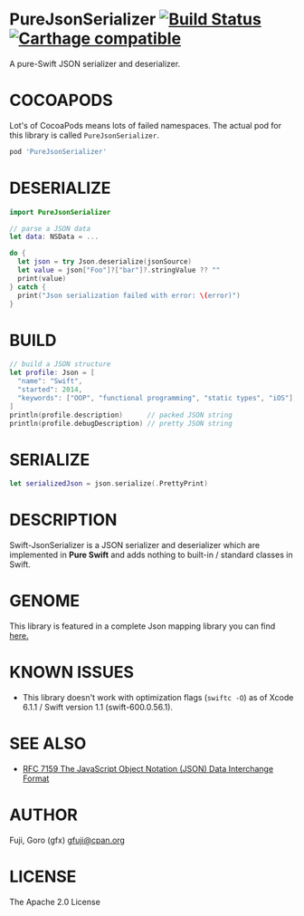 # PureJsonSerializer [![Build Status](https://travis-ci.org/gfx/Swift-PureJsonSerializer.svg)](https://travis-ci.org/gfx/Swift-PureJsonSerializer) [![Carthage compatible](https://img.shields.io/badge/Carthage-compatible-4BC51D.svg?style=flat)](https://github.com/Carthage/Carthage)

A pure-Swift JSON serializer and deserializer.

# COCOAPODS

Lot's of CocoaPods means lots of failed namespaces. The actual pod for this library is called `PureJsonSerializer`.

```Ruby
pod 'PureJsonSerializer'
```

# DESERIALIZE

```Swift
import PureJsonSerializer

// parse a JSON data
let data: NSData = ...

do {
  let json = try Json.deserialize(jsonSource)
  let value = json["Foo"]?["bar"]?.stringValue ?? ""
  print(value)
} catch {
  print("Json serialization failed with error: \(error)")
}
```

# BUILD

```Swift
// build a JSON structure
let profile: Json = [
  "name": "Swift",
  "started": 2014,
  "keywords": ["OOP", "functional programming", "static types", "iOS"],
]
println(profile.description)      // packed JSON string
println(profile.debugDescription) // pretty JSON string
```

# SERIALIZE

```Swift
let serializedJson = json.serialize(.PrettyPrint)
```

# DESCRIPTION

Swift-JsonSerializer is a JSON serializer and deserializer which are implemented in **Pure Swift** and adds nothing
to built-in / standard classes in Swift.

# GENOME

This library is featured in a complete Json mapping library you can find <a href="https://github.com/LoganWright/Genome">here.</a>

# KNOWN ISSUES

* This library doesn't work with optimization flags (`swiftc -O`) as of Xcode 6.1.1 / Swift version 1.1 (swift-600.0.56.1).

# SEE ALSO

* [RFC 7159  The JavaScript Object Notation (JSON) Data Interchange Format](http://tools.ietf.org/html/rfc7159)

# AUTHOR

Fuji, Goro (gfx) gfuji@cpan.org

# LICENSE

The Apache 2.0 License
